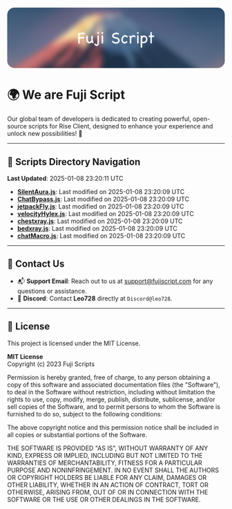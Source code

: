 ![Banner](.github/b.webp)

# 🌍 **We are Fuji Script**

Our global team of developers is dedicated to creating powerful, open-source scripts for Rise Client, designed to enhance your experience and unlock new possibilities! 🌟

---
<!-- SCRIPTS_NAVIGATION_START -->
## 📂 **Scripts Directory Navigation**

**Last Updated**: 2025-01-08 23:20:11 UTC

- **[SilentAura.js](scripts/SilentAura.js)**: Last modified on 2025-01-08 23:20:09 UTC
- **[ChatBypass.js](scripts/ChatBypass.js)**: Last modified on 2025-01-08 23:20:09 UTC
- **[jetpackFly.js](scripts/jetpackFly.js)**: Last modified on 2025-01-08 23:20:09 UTC
- **[velocityHylex.js](scripts/velocityHylex.js)**: Last modified on 2025-01-08 23:20:09 UTC
- **[chestxray.js](scripts/chestxray.js)**: Last modified on 2025-01-08 23:20:09 UTC
- **[bedxray.js](scripts/bedxray.js)**: Last modified on 2025-01-08 23:20:09 UTC
- **[chatMacro.js](scripts/chatMacro.js)**: Last modified on 2025-01-08 23:20:09 UTC

<!-- SCRIPTS_NAVIGATION_END -->

---

## 💬 **Contact Us**  
- 📬 **Support Email**: Reach out to us at [support@fujiscript.com](mailto:support@fujiscript.com) for any questions or assistance.  
- 💬 **Discord**: Contact **Leo728** directly at `Discord@leo728`.

---

## 📜 **License**

This project is licensed under the MIT License.  

**MIT License**  
Copyright (c) 2023 Fuji Scripts  

Permission is hereby granted, free of charge, to any person obtaining a copy of this software and associated documentation files (the "Software"), to deal in the Software without restriction, including without limitation the rights to use, copy, modify, merge, publish, distribute, sublicense, and/or sell copies of the Software, and to permit persons to whom the Software is furnished to do so, subject to the following conditions:  

The above copyright notice and this permission notice shall be included in all copies or substantial portions of the Software.  

THE SOFTWARE IS PROVIDED "AS IS", WITHOUT WARRANTY OF ANY KIND, EXPRESS OR IMPLIED, INCLUDING BUT NOT LIMITED TO THE WARRANTIES OF MERCHANTABILITY, FITNESS FOR A PARTICULAR PURPOSE AND NONINFRINGEMENT. IN NO EVENT SHALL THE AUTHORS OR COPYRIGHT HOLDERS BE LIABLE FOR ANY CLAIM, DAMAGES OR OTHER LIABILITY, WHETHER IN AN ACTION OF CONTRACT, TORT OR OTHERWISE, ARISING FROM, OUT OF OR IN CONNECTION WITH THE SOFTWARE OR THE USE OR OTHER DEALINGS IN THE SOFTWARE.  
